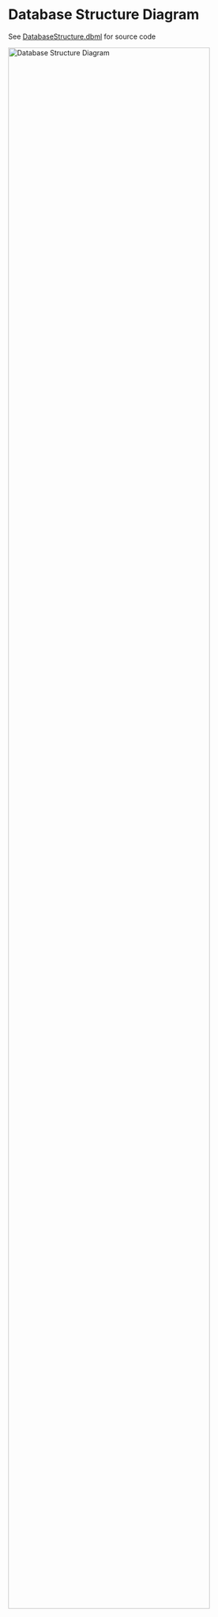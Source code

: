 # Database Structure Diagram

<p>See <a href="https://github.com/wcaine93/Web-Development-Project/blob/main/doc/DatabaseStructure.dbml">DatabaseStructure.dbml</a> for source code</p>
<img width="814" alt="Database Structure Diagram" src="https://github.com/wcaine93/Web-Development-Project/assets/155117794/dbc7bd1c-8762-4efd-92d5-44ad2bb75b55" style="width:90%">
